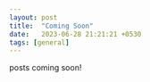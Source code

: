```yaml
---
layout: post
title:  "Coming Soon"
date:   2023-06-28 21:21:21 +0530
tags: [general]
---
```

posts coming soon!
